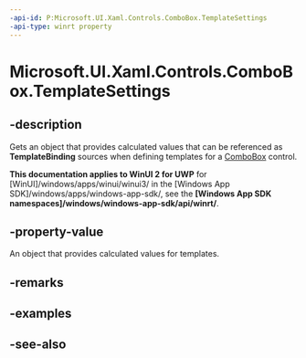 ```yaml
---
-api-id: P:Microsoft.UI.Xaml.Controls.ComboBox.TemplateSettings
-api-type: winrt property
---
```


<!-- Property syntax
public Windows.UI.Xaml.Controls.Primitives.ComboBoxTemplateSettings TemplateSettings { get; }
-->

# Microsoft.UI.Xaml.Controls.ComboBox.TemplateSettings

## -description
Gets an object that provides calculated values that can be referenced as **TemplateBinding** sources when defining templates for a [ComboBox](combobox.md) control.

**This documentation applies to WinUI 2 for UWP** for [WinUI]/windows/apps/winui/winui3/ in the [Windows App SDK]/windows/apps/windows-app-sdk/, see the **[Windows App SDK namespaces]/windows/windows-app-sdk/api/winrt/**.

## -property-value
An object that provides calculated values for templates.

## -remarks

## -examples

## -see-also
